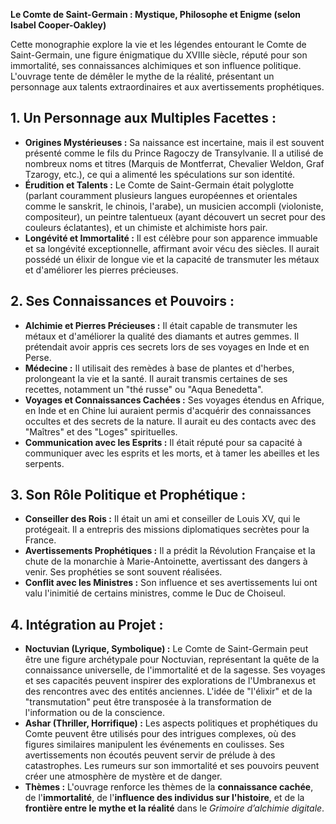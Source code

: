 **Le Comte de Saint-Germain : Mystique, Philosophe et Enigme (selon Isabel Cooper-Oakley)**

Cette monographie explore la vie et les légendes entourant le Comte de Saint-Germain, une figure énigmatique du XVIIIe siècle, réputé pour son immortalité, ses connaissances alchimiques et son influence politique. L'ouvrage tente de démêler le mythe de la réalité, présentant un personnage aux talents extraordinaires et aux avertissements prophétiques.

## 1. Un Personnage aux Multiples Facettes :

*   **Origines Mystérieuses :** Sa naissance est incertaine, mais il est souvent présenté comme le fils du Prince Ragoczy de Transylvanie. Il a utilisé de nombreux noms et titres (Marquis de Montferrat, Chevalier Weldon, Graf Tzarogy, etc.), ce qui a alimenté les spéculations sur son identité.
*   **Érudition et Talents :** Le Comte de Saint-Germain était polyglotte (parlant couramment plusieurs langues européennes et orientales comme le sanskrit, le chinois, l'arabe), un musicien accompli (violoniste, compositeur), un peintre talentueux (ayant découvert un secret pour des couleurs éclatantes), et un chimiste et alchimiste hors pair.
*   **Longévité et Immortalité :** Il est célèbre pour son apparence immuable et sa longévité exceptionnelle, affirmant avoir vécu des siècles. Il aurait possédé un élixir de longue vie et la capacité de transmuter les métaux et d'améliorer les pierres précieuses.

## 2. Ses Connaissances et Pouvoirs :

*   **Alchimie et Pierres Précieuses :** Il était capable de transmuter les métaux et d'améliorer la qualité des diamants et autres gemmes. Il prétendait avoir appris ces secrets lors de ses voyages en Inde et en Perse.
*   **Médecine :** Il utilisait des remèdes à base de plantes et d'herbes, prolongeant la vie et la santé. Il aurait transmis certaines de ses recettes, notamment un "thé russe" ou "Aqua Benedetta".
*   **Voyages et Connaissances Cachées :** Ses voyages étendus en Afrique, en Inde et en Chine lui auraient permis d'acquérir des connaissances occultes et des secrets de la nature. Il aurait eu des contacts avec des "Maîtres" et des "Loges" spirituelles.
*   **Communication avec les Esprits :** Il était réputé pour sa capacité à communiquer avec les esprits et les morts, et à tamer les abeilles et les serpents.

## 3. Son Rôle Politique et Prophétique :

*   **Conseiller des Rois :** Il était un ami et conseiller de Louis XV, qui le protégeait. Il a entrepris des missions diplomatiques secrètes pour la France.
*   **Avertissements Prophétiques :** Il a prédit la Révolution Française et la chute de la monarchie à Marie-Antoinette, avertissant des dangers à venir. Ses prophéties se sont souvent réalisées.
*   **Conflit avec les Ministres :** Son influence et ses avertissements lui ont valu l'inimitié de certains ministres, comme le Duc de Choiseul.

## 4. Intégration au Projet :

*   **Noctuvian (Lyrique, Symbolique) :** Le Comte de Saint-Germain peut être une figure archétypale pour Noctuvian, représentant la quête de la connaissance universelle, de l'immortalité et de la sagesse. Ses voyages et ses capacités peuvent inspirer des explorations de l'Umbranexus et des rencontres avec des entités anciennes. L'idée de "l'élixir" et de la "transmutation" peut être transposée à la transformation de l'information ou de la conscience.
*   **Ashar (Thriller, Horrifique) :** Les aspects politiques et prophétiques du Comte peuvent être utilisés pour des intrigues complexes, où des figures similaires manipulent les événements en coulisses. Ses avertissements non écoutés peuvent servir de prélude à des catastrophes. Les rumeurs sur son immortalité et ses pouvoirs peuvent créer une atmosphère de mystère et de danger.
*   **Thèmes :** L'ouvrage renforce les thèmes de la **connaissance cachée**, de l'**immortalité**, de l'**influence des individus sur l'histoire**, et de la **frontière entre le mythe et la réalité** dans le *Grimoire d’alchimie digitale*.